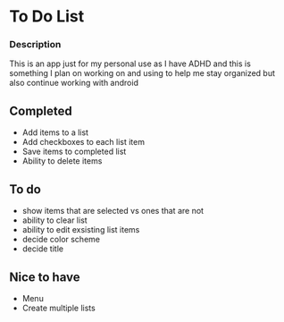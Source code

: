# To Do List

### Description
This is an app just for my personal use as I have ADHD and this is something I plan on working on and using to help me stay organized but also continue working with android

## Completed
* Add items to a list
* Add checkboxes to each list item
* Save items to completed list
* Ability to delete items


## To do
* show items that are selected vs ones that are not
* ability to clear list
* ability to edit exsisting list items
* decide color scheme
* decide title

## Nice to have
* Menu
* Create multiple lists


